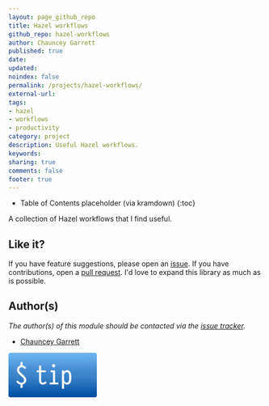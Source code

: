 ```yaml
---
layout: page_github_repo
title: Hazel workflows
github_repo: hazel-workflows
author: Chauncey Garrett
published: true
date:
updated:
noindex: false
permalink: /projects/hazel-workflows/
external-url:
tags:
- hazel
- workflows
- productivity
category: project
description: Useful Hazel workflows.
keywords:
sharing: true
comments: false
footer: true
---
```


* Table of Contents placeholder (via kramdown)
{:toc}

A collection of Hazel workflows that I find useful.

## Like it?

If you have feature suggestions, please open an [issue](https://github.com/chauncey-garrett/hazel-workflows/issues "chauncey-garrett/hazel-workflows/issues"). If you have contributions, open a [pull request](https://github.com/chauncey-garrett/hazel-workflows/pull-request "chauncey-garrett/hazel-workflows/pulls"). I'd love to expand this library as much as is possible.

## Author(s)

*The author(s) of this module should be contacted via the [issue tracker](https://github.com/chauncey-garrett/hazel-workflows/issues "chauncey-garrett/hazel-workflows/issues").*

  - [Chauncey Garrett](https://github.com/chauncey-garrett "chauncey-garrett")

[![](/img/tip.gif)](http://chauncey.io/reader-support/)

